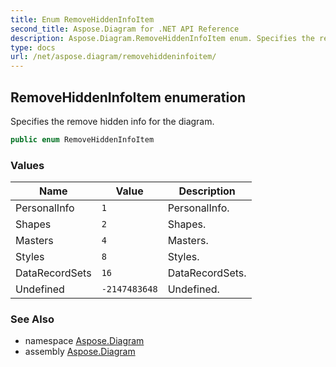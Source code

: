 ```yaml
---
title: Enum RemoveHiddenInfoItem
second_title: Aspose.Diagram for .NET API Reference
description: Aspose.Diagram.RemoveHiddenInfoItem enum. Specifies the remove hidden info for the diagram
type: docs
url: /net/aspose.diagram/removehiddeninfoitem/
---
```

## RemoveHiddenInfoItem enumeration

Specifies the remove hidden info for the diagram.

```csharp
public enum RemoveHiddenInfoItem
```

### Values

| Name | Value | Description |
| --- | --- | --- |
| PersonalInfo | `1` | PersonalInfo. |
| Shapes | `2` | Shapes. |
| Masters | `4` | Masters. |
| Styles | `8` | Styles. |
| DataRecordSets | `16` | DataRecordSets. |
| Undefined | `-2147483648` | Undefined. |

### See Also

* namespace [Aspose.Diagram](../../aspose.diagram/)
* assembly [Aspose.Diagram](../../)


